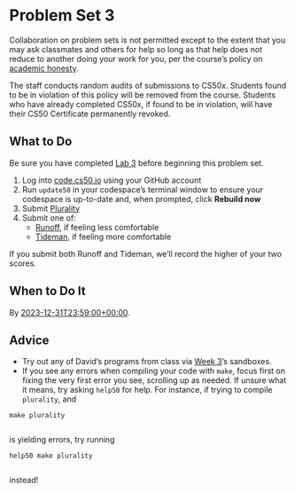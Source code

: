 # Problem Set 3


Collaboration on problem sets is not permitted except to the extent that you may ask classmates and others for help so long as that help does not reduce to another doing your work for you, per the course’s policy on [academic honesty](../../syllabus/#academic-honesty).


The staff conducts random audits of submissions to CS50x. Students found to be in violation of this policy will be removed from the course. Students who have already completed CS50x, if found to be in violation, will have their CS50 Certificate permanently revoked.


## What to Do


Be sure you have completed [Lab 3](../../labs/3/) before beginning this problem set.


1. Log into [code.cs50.io](https://code.cs50.io) using your GitHub account
2. Run `update50` in your codespace’s terminal window to ensure your codespace is up-to-date and, when prompted, click **Rebuild now**
3. Submit [Plurality](plurality/)
4. Submit one of:
	* [Runoff](runoff/), if feeling less comfortable
	* [Tideman](tideman/), if feeling more comfortable


If you submit both Runoff and Tideman, we’ll record the higher of your two scores.


## When to Do It


By [2023-12-31T23:59:00+00:00](https://time.cs50.io/20231231T235900Z).


## Advice


* Try out any of David’s programs from class via [Week 3](../Week_3.md)’s sandboxes.
* If you see any errors when compiling your code with `make`, focus first on fixing the very first error you see, scrolling up as needed. If unsure what it means, try asking `help50` for help. For instance, if trying to compile `plurality`, and

 
```
make plurality


```
 
is yielding errors, try running



```
help50 make plurality


```
 
instead!







